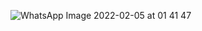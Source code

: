 ![WhatsApp Image 2022-02-05 at 01 41 47](https://user-images.githubusercontent.com/73002131/152612991-a6723b5b-6efb-4457-bc20-26232e2d6240.jpeg)
